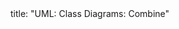 <frontmatter>
title: "UML: Class Diagrams: Combine"
</frontmatter>

<include src="container-inPage-asFlat.md" boilerplate />